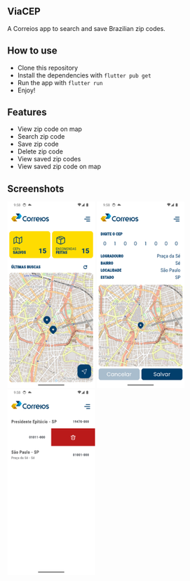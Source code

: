 ## ViaCEP

A Correios app to search and save Brazilian zip codes.

## How to use

- Clone this repository
- Install the dependencies with `flutter pub get`
- Run the app with `flutter run`
- Enjoy!

## Features
- View zip code on map
- Search zip code
- Save zip code
- Delete zip code
- View saved zip codes
- View saved zip code on map

## Screenshots
<img src="/assets/screenshots/main.png" alt="Main Screen" width="200">
<img src="/assets/screenshots/map.png" alt="CEP info" width="200">
<img src="/assets/screenshots/list.png" alt="CEP list" width="200">
